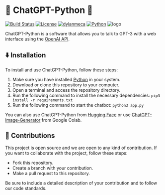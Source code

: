 # 🤖 ChatGPT-Python 🐍
[![Build Status](https://img.shields.io/github/stars/dylanmeca/ChatGPT-Python.svg)](https://github.com/dylanmeca/ChatGPT-Python)
[![License](https://img.shields.io/github/license/dylanmeca/ChatGPT-Python.svg)](https://github.com/dylanmeca/ChatGPT-Python/blob/main/LICENSE)
[![dylanmeca](https://img.shields.io/badge/author-dylanmeca-green.svg)](https://github.com/dylanmeca)
[![Python](https://img.shields.io/badge/language-Python%20-yellow.svg)](https://www.python.org)
![logo](https://github.com/dylanmeca/ChatGPT-Python/raw/main/logo.png)

ChatGPT-Python is a software that allows you to talk to GPT-3 with a web interface using the [OpenAI API](https://openai.com/api/).

## ⬇️ Installation
To install and use ChatGPT-Python, follow these steps:

1. Make sure you have installed [Python](https://www.python.org/) in your system.
2. Download or clone this repository to your computer.
3. Open a terminal and access the repository directory.
4. Run the following command to install the necessary dependencies: ```pip3 install -r requirements.txt```
5. Run the following command to start the chatbot: ```python3 app.py ```

You can also use ChatGPT-Python from [Hugging Face](https://huggingface.co/spaces/dylanmeca/ChatGPT-Assistant) or use [ChatGPT-Image-Generator](https://colab.research.google.com/github/dylanmeca/ChatGPT-Python/blob/main/ChatGPT-with-Stable-Diffusion.ipynb) from Google Colab.

## 👷 Contributions

This project is open source and we are open to any kind of contribution. If you want to collaborate with the project, follow these steps:

- Fork this repository.
- Create a branch with your contribution.
- Make a pull request to this repository.

Be sure to include a detailed description of your contribution and to follow our code standards.